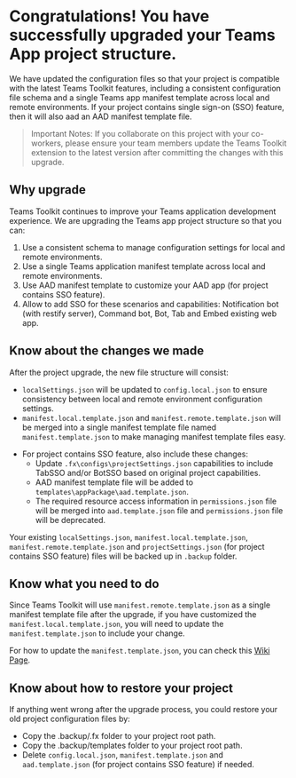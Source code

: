 # Congratulations! You have successfully upgraded your Teams App project structure.

We have updated the configuration files so that your project is compatible with the latest Teams Toolkit features, including a consistent configuration file schema and a single Teams app manifest template across local and remote environments. If your project contains single sign-on (SSO) feature, then it will also aad an AAD manifest template file.

> Important Notes: If you collaborate on this project with your co-workers, please ensure your team members update the Teams Toolkit extension to the latest version after committing the changes with this upgrade.

## Why upgrade
Teams Toolkit continues to improve your Teams application development experience. We are upgrading the Teams app project structure so that you can:
1. Use a consistent schema to manage configuration settings for local and remote environments.
1. Use a single Teams application manifest template across local and remote environments.
1. Use AAD manifest template to customize your AAD app (for project contains SSO feature).
1. Allow to add SSO for these scenarios and capabilities: Notification bot (with restify server), Command bot, Bot, Tab and Embed existing web app.

## Know about the changes we made
After the project upgrade, the new file structure will consist:
* `localSettings.json` will be updated to `config.local.json` to ensure consistency between local and remote environment configuration settings.
* `manifest.local.template.json` and `manifest.remote.template.json` will be merged into a single manifest template file named `manifest.template.json` to make managing manifest template files easy.

- For project contains SSO feature, also include these changes:
  * Update `.fx\configs\projectSettings.json` capabilities to include TabSSO and/or BotSSO based on original project capabilities.
  * AAD manifest template file will be added to `templates\appPackage\aad.template.json`.
  * The required resource access information in `permissions.json` file will be merged into `aad.template.json` file and `permissions.json` file will be deprecated.

Your existing `localSettings.json`, `manifest.local.template.json`, `manifest.remote.template.json` and `projectSettings.json` (for project contains SSO feature) files will be backed up in `.backup` folder.

## Know what you need to do
Since Teams Toolkit will use `manifest.remote.template.json` as a single manifest template file after the upgrade, if you have customized the `manifest.local.template.json`, you will need to update the `manifest.template.json` to include your change.

For how to update the `manifest.template.json`, you can check this [Wiki Page](https://aka.ms/teamsfx-unify-local-remote-manifest-guide).

## Know about how to restore your project
If anything went wrong after the upgrade process, you could restore your old project configuration files by:
* Copy the .backup/.fx folder to your project root path.
* Copy the .backup/templates folder to your project root path.
* Delete `config.local.json`, `manifest.template.json` and `aad.template.json` (for project contains SSO feature) if needed.
